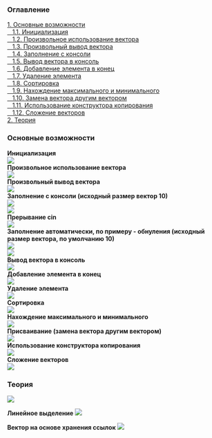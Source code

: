 <h3>Оглавление</h3>
<a href="#one">1. Основные возможности</a><br>
<a href="#two">&nbsp;&nbsp;&nbsp;1.1. Инициализация</a><br>
<a href="#three">&nbsp;&nbsp;&nbsp;1.2. Произвольное использование вектора</a><br>
<a href="#four">&nbsp;&nbsp;&nbsp;1.3. Произвольный вывод вектора</a><br>
<a href="#five">&nbsp;&nbsp;&nbsp;1.4. Заполнение с консоли</a><br>
<a href="#six">&nbsp;&nbsp;&nbsp;1.5. Вывод вектора в консоль</a><br>
<a href="#seven">&nbsp;&nbsp;&nbsp;1.6. Добавление элемента в конец</a><br>
<a href="#eight">&nbsp;&nbsp;&nbsp;1.7. Удаление элемента</a><br>
<a href="#night">&nbsp;&nbsp;&nbsp;1.8. Сортировка</a><br>
<a href="#ten">&nbsp;&nbsp;&nbsp;1.9. Нахождение максимального и минимального</a><br>
<a href="#eleven">&nbsp;&nbsp;&nbsp;1.10. Замена вектора другим вектором</a><br>
<a href="#twelve">&nbsp;&nbsp;&nbsp;1.11. Использование конструктора копирования</a><br>
<a href="#thirty">&nbsp;&nbsp;&nbsp;1.12. Сложение векторов</a><br>
<a href="#thirty-four">2. Теория</a><br>

<h3 id="one">Основные возможности</h3>
<b id="two">Инициализация</b> <br>
<img src="https://habrastorage.org/files/e4a/7c5/d5f/e4a7c5d5ff604629b42432d197a97818.png"/><br>
<b id="three">Произвольное использование вектора</b> <br>
<img src="https://habrastorage.org/files/5c3/6b8/546/5c36b8546306420fbb7f44acc14f4017.png"/><br>
<b id="four">Произвольный вывод вектора</b> <br>
<img src="https://habrastorage.org/files/77a/fdc/827/77afdc827368463fbe18785bd4c0a1e7.png"/><br>
<b id="five">Заполнение с консоли (исходный размер вектор 10)</b> <br>
<img src="https://habrastorage.org/files/6c1/ca3/02b/6c1ca302b4dc4bdcb1f70c381a4eb1bb.png"/><br>
<img src="https://habrastorage.org/files/804/923/a6a/804923a6a81d471c9d85d04f7656d73d.png"/><br>
<b>Прерывание cin</b><br>
<img src="https://habrastorage.org/files/295/845/ab1/295845ab18c740a7bde731403167ac31.png"/> <br>
<b>Заполнение автоматически, по примеру - обнуления (исходный размер вектора, по умолчанию 10)</b> <br>
<img src="https://habrastorage.org/files/ea3/f78/4e4/ea3f784e420440a29755fbbf24c19a5d.png"/><br>
<img src="https://habrastorage.org/files/1cb/bf2/c5a/1cbbf2c5a2984c97b6435e6952e70859.png"/><br>
<b id="six">Вывод вектора в консоль</b><br>
<img src="https://habrastorage.org/files/00c/766/e0e/00c766e0e0af4e1cb54c5a66fb1e399f.png"/><br>
<b id="seven">Добавление элемента в конец</b><br>
<img src="https://habrastorage.org/files/4f0/ab2/b91/4f0ab2b917724004b2a4a604b91d75dd.png"/><br>
<b id="eight">Удаление элемента</b><br>
<img src="https://habrastorage.org/files/bdf/358/4dc/bdf3584dc6a34329b88b97d0bde0f71a.png"/><br>
<b id="night">Сортировка </b><br>
<img src="https://habrastorage.org/files/4f1/8d8/4a7/4f18d84a7eca4598902ef1d1a805a18e.jpg"/><br>
<b id="ten">Нахождение максимального и минимального</b><br>
<img src="https://habrastorage.org/files/1f8/f81/427/1f8f8142793b4feb9a56cc8b5c40cef0.png"/><br>
<b id="eleven">Присваивание (замена вектора другим вектором)</b><br>
<img src="https://habrastorage.org/files/762/8d5/139/7628d51391da4bd58f6a9548add82f45.jpg"/><br>
<b id="twelve">Использование конструктора копирования</b><br>
<img src="https://habrastorage.org/files/6a6/287/df2/6a6287df2d734318a95b65949d709706.png"/><br>
<b id="thirty">Сложение векторов</b><br>
<img src="https://habrastorage.org/files/8ff/6dc/dbb/8ff6dcdbb2ba436caba65f45cc4fdd07.png"/><br>

<h3 id="thirty-four">Теория</h3>
<img aling="center" src="https://habrastorage.org/files/c61/88c/41f/c6188c41f75943ce8faae157c4936c38.jpg"/>

<b>Линейное выделение</b>
<img aling="center" src="https://habrastorage.org/files/953/a5b/9ee/953a5b9eedb5404d9da37bc0630f5e65.jpg"/>

<b>Вектор на основе хранения ссылок</b>
<img aling="center" src="https://habrastorage.org/files/4fe/b9e/760/4feb9e7603844f17a3b2e5e15faf5be3.jpg"/>
